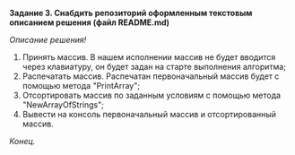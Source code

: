 **Задание 3. Снабдить репозиторий оформленным текстовым описанием решения (файл README.md)**

*Описание решения!*

1. Принять массив. В нашем исполнении массив не будет вводится через клавиатуру, он будет задан на старте выполнения алгоритма;
2. Распечатать массив. Распечатан первоначальный массив будет с помощью метода "PrintArray";
3. Отсортировать массив по заданным условиям c помощью метода "NewArrayOfStrings";
4. Вывести на консоль первоначальный массив и отсортированный массив. 

*Конец.*
